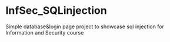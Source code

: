 # InfSec_SQLinjection
Simple database&amp;login page project to showcase sql injection for Information and Security course 
